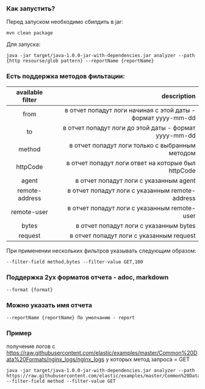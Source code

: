 ### Как запустить?

Перед запуском необходимо сбилдить в jar:

``` shell
mvn clean package
```

Для запуска:

```shell
java -jar target/java-1.0.0-jar-with-dependencies.jar analyzer --path {http resourse/glob pattern} --reportName {reportName}
```

### Есть поддержка методов фильтации:

| available filter |                                                  description |
|:----------------:|-------------------------------------------------------------:|
|       from       | в отчет попадут логи начиная с этой даты - формат yyyy-mm-dd |
|        to        |        в отчет попадут логи до этой даты - формат yyyy-mm-dd |
|      method      |              в отчет попадут логи только с выбранным методом |
|     httpCode     |           в отчет попадут логи ответ на которые был httpCode |
|      agent       |                       в отчет попадут логи с указанным agent |
|  remote-address  |              в отчет попадут логи с указанным remote-address |
|   remote-user    |                 в отчет попадут логи с указанным remote-user | 
|      bytes       |                       в отчет попадут логи с указанным bytes | 
|     request      |                     в отчет попадут логи с указанным request | 
При применении нескольких фильтров указывать следующим образом:
```shell
--filter-field method,bytes --filter-value GET,100
```

### Поддержка 2ух форматов отчета - adoc, markdown
`
--format {format}
`
### Можно указать имя отчета
`
--reportName {reportName}
По умолчанию - report
`
### Пример
получение логов
с https://raw.githubusercontent.com/elastic/examples/master/Common%20Data%20Formats/nginx_logs/nginx_logs у которых
метод запроса = GET


```shell
java -jar target/java-1.0.0-jar-with-dependencies.jar analyzer --path https://raw.githubusercontent.com/elastic/examples/master/Common%20Data%20Formats/nginx_logs/nginx_logs --filter-field method --filter-value GET
```


